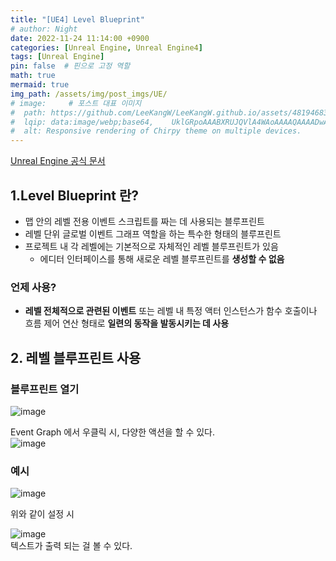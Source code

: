 ```yaml
---
title: "[UE4] Level Blueprint"
# author: Night
date: 2022-11-24 11:14:00 +0900
categories: [Unreal Engine, Unreal Engine4]
tags: [Unreal Engine]
pin: false  # 핀으로 고정 역할
math: true
mermaid: true
img_path: /assets/img/post_imgs/UE/
# image:     # 포스트 대표 이미지
#  path: https://github.com/LeeKangW/LeeKangW.github.io/assets/48194683/7e5b8251-2544-4eea-b702-ad59aa404e9e
#  lqip: data:image/webp;base64,    UklGRpoAAABXRUJQVlA4WAoAAAAQAAAADwAABwAAQUxQSDIAAAARL0AmbZurmr57yyIiqE8oiG0bejIYEQTgqiDA9vqnsUSI6H+oAERp2HZ65qP/VIAWAFZQOCBCAAAA8AEAnQEqEAAIAAVAfCWkAALp8sF8rgRgAP7o9FDvMCkMde9PK7euH5M1m6VWoDXf2FkP3BqV0ZYbO6NA/VFIAAAA
#  alt: Responsive rendering of Chirpy theme on multiple devices.
---
```


[Unreal Engine 공식 문서](https://docs.unrealengine.com/4.27/ko/ProgrammingAndScripting/Blueprints/UserGuide/Types/LevelBlueprint/)

## 1.Level Blueprint 란?
- 맵 안의 레벨 전용 이벤트 스크립트를 짜는 데 사용되는 블루프린트
- 레벨 단위 글로벌 이벤트 그래프 역할을 하는 특수한 형태의 블루프린트
- 프로젝트 내 각 레벨에는 기본적으로 자체적인 레벨 블루프린트가 있음
  - 에디터 인터페이스를 통해 새로운 레벨 블루프린트를 **생성할 수 없음**

### 언제 사용?
- **레벨 전체적으로 관련된 이벤트** 또는 레벨 내 특정 액터 인스턴스가 함수 호출이나 흐름 제어 연산 형태로 **일련의 동작을 발동시키는 데 사용**


## 2. 레벨 블루프린트 사용

### 블루프린트 열기
![image](https://user-images.githubusercontent.com/48194683/131091846-2cf54714-953e-4719-b506-bfdfdebdff7f.png)  

Event Graph 에서 우클릭 시, 다양한 액션을 할 수 있다.  
![image](https://user-images.githubusercontent.com/48194683/131094565-8b3bd7ea-8379-42b6-b92c-b7927315763d.png)  


### 예시
![image](https://user-images.githubusercontent.com/48194683/131094903-25205582-cb89-4559-812e-4344b1ff0c89.png)  

위와 같이 설정 시  

![image](https://user-images.githubusercontent.com/48194683/131095034-e3a2cd22-d8a8-4504-821c-825a05a187d8.png)  
텍스트가 출력 되는 걸 볼 수 있다.
